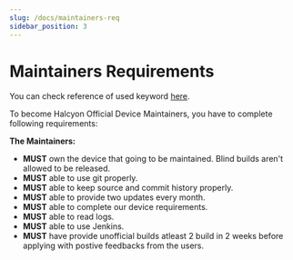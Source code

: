 ```yaml
---
slug: /docs/maintainers-req
sidebar_position: 3
---
```

# Maintainers Requirements

You can check reference of used keyword [here](https://datatracker.ietf.org/doc/html/rfc2119).

To become Halcyon Official Device Maintainers, you have to complete following requirements:

**The Maintainers:**
* **MUST** own the device that going to be maintained. Blind builds aren't allowed to be released.  
* **MUST** able to use git properly.  
* **MUST** able to keep source and commit history properly.  
* **MUST** able to provide two updates every month.  
* **MUST** able to complete our device requirements.  
* **MUST** able to read logs.  
* **MUST** able to use Jenkins.  
* **MUST** have provide unofficial builds atleast 2 build in 2 weeks before applying with postive feedbacks from the users.  